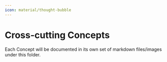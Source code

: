 ```yaml
---
icon: material/thought-bubble
---
```


# Cross-cutting Concepts

<!-- See: https://docs.arc42.org/section-8/ -->

Each Concept will be documented in its own set of markdown files/images under this folder.
